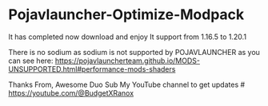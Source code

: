 # Pojavlauncher-Optimize-Modpack

It has completed now download and enjoy
It support from 1.16.5 to 1.20.1





There is no sodium as sodium is not supported by POJAVLAUNCHER as you can see here: https://pojavlauncherteam.github.io/MODS-UNSUPPORTED.html#performance-mods-shaders



Thanks From,
Awesome Duo
 Sub My YouTube channel to get updates # https://youtube.com/@BudgetXRanox
